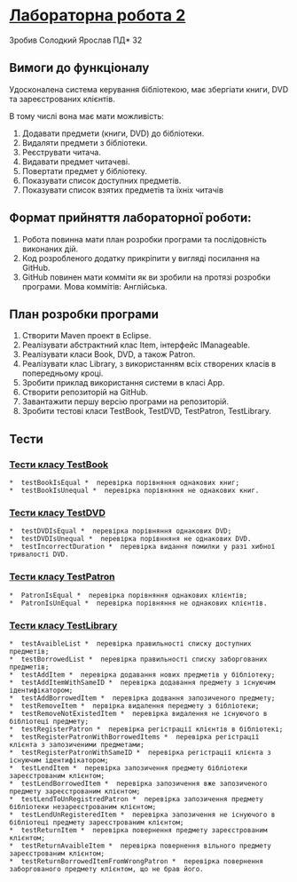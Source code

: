 ﻿# [Лабораторна робота 2](https://github.com/Goodwin251/solodkyi_java_labs/blob/main/README.md)

Зробив Солодкий Ярослав ПД* 32

## Вимоги до функціоналу
Удосконалена система керування бібліотекою, має збергіати книги, DVD та зареєстрованих клієнтів. 

В тому числі вона має мати можливість:
1. Додавати предмети (книги, DVD) до бібліотеки.
1. Видаляти предмети з бібліотеки.
1. Реєструвати читача.
1. Видавати предмет читачеві.
1. Повертати предмет у бібліотеку.
1. Показувати список доступних предметів.
1. Показувати список взятих предметів та їхніх читачів

## Формат прийняття лабораторної роботи: 

1. Робота повинна мати план розробки програми та послідовність виконаних дій.
1. Код розробленого додатку прикріпити у вигляді посилання на GitHub.
1. GitHub повинен мати комміти як ви зробили на протязі розробки програми. Мова коммітів: Англійська.

## План розробки програми
1. Створити Maven проект в Eclipse.
1. Реалізувати абстрактний клас Item, інтерфейс IManageable.
1. Реалізувати класи Book, DVD, а також Patron.
1. Реалізувати клас Library, з використанням всіх створених класів в попередньому кроці.
1. Зробити приклад використання системи в класі App.
1. Створити репозиторій на GitHub.
1. Завантажити першу версію програми на репозиторій.
1. Зробити тестові класи TestBook, TestDVD, TestPatron, TestLibrary.

## Тести

### [Тести класу TestBook](https://github.com/Goodwin251/solodkyi_java_labs/blob/main/src/test/java/com/solodkyi/java_labs/Lab2Test/TestBook.java)
	*  testBookIsEqual *  перевірка порівняння однакових книг;
	*  testBookIsUnequal *  перевірка порівняння не однакових книг.

### [Тести класу TestDVD](https://github.com/Goodwin251/solodkyi_java_labs/blob/main/src/test/java/com/solodkyi/java_labs/Lab2Test/TestDVD.java)
	*  testDVDIsEqual *  перевірка порівняння однакових DVD;
	*  testDVDIsUnequal *  перевірка порівнняня не однакових DVD.
	*  testIncorrectDuration *  перевірка видання помилки у разі хибної тривалості DVD.

### [Тести класу TestPatron](https://github.com/Goodwin251/solodkyi_java_labs/blob/main/src/test/java/com/solodkyi/java_labs/Lab2Test/TestPatron.java)
	*  PatronIsEqual *  перевірка порівняння однакових клієнтів;
	*  PatronIsUnEqual *  перевірка порівняння не однакових клієнтів.

### [Тести класу TestLibrary](https://github.com/Goodwin251/solodkyi_java_labs/blob/main/src/test/java/com/solodkyi/java_labs/Lab2Test/TestLibrary.java)
	*  testAvaibleList *  перевірка правильності списку доступних предметів;
	*  testBorrowedList *  перевірка правильності списку заборгованих предметів;
	*  testAddItem *  перевірка додавання нових предметів у бібліотеку;
	*  testAddItemWithSameID *  перевірка додавання предмету з існуючим ідентифікатором;
	*  testAddBorrowedItem *  перевірка додвання запозиченого предмету;
	*  testRemoveItem *  первірка видалення передмету з бібліотеки;
	*  testRemoveNotExistedItem *  перевірка видалення не існуючого в бібліотеці предмету;
	*  testRegisterPatron *  перевірка регістрації клієнтів в бібліотекі;
	*  testRegisterPatronWithBorrowedItems *  перевірка регістрації клієнта з запозиченими предметами;
	*  testRegisterPatronWithSameID *  перевірка регістрації клієнта з існуючим ідентифікатором;
	*  testLendItem *  перевірка запозичення предмету бібліотеки зареєстрованим клієнтом;
	*  testLendBorrowedItem *  перевірка запозичення вже запозиченого предмету зареєстрованим клієнтом;
	*  testLendToUnRegistredPatron *  перевірка запозичення предмету бібліотеки незареєстрованим клієнтом;
	*  testLendUnRegisteredItem *  перевірка запозичення не існуючого в бібліотеці предмету зареєстрованим клієнтом;
	*  testReturnItem *  перевірка повернення предмету зареєстрованим клієнтом;
	*  testReturnAvaibleItem *  перевірка повернення вільного предмету зареєстрованим клієнтом;
	*  testReturnBorrowedItemFromWrongPatron *  перевірка повернення заборгованого предмету клієнтом, що не брав його.
